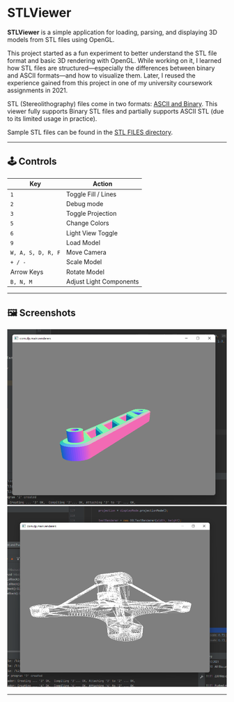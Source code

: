 # STLViewer

**STLViewer** is a simple application for loading, parsing, and displaying 3D models from STL files using OpenGL.

This project started as a fun experiment to better understand the STL file format and basic 3D rendering with OpenGL. While working on it, I learned how STL files are structured—especially the differences between binary and ASCII formats—and how to visualize them. Later, I reused the experience gained from this project in one of my university coursework assignments in 2021.

STL (Stereolithography) files come in two formats: [ASCII and Binary](https://en.wikipedia.org/wiki/STL_(file_format)). This viewer fully supports Binary STL files and partially supports ASCII STL (due to its limited usage in practice).

Sample STL files can be found in the [STL FILES directory](https://github.com/podzimekdavid/STLViewer-OpenGL/tree/master/STL%20files).

---

## 🕹️ Controls

| Key              | Action              |
|------------------|---------------------|
| `1`              | Toggle Fill / Lines |
| `2`              | Debug mode          |
| `3`              | Toggle Projection   |
| `5`              | Change Colors       |
| `6`              | Light View Toggle   |
| `9`              | Load Model          |
| `W, A, S, D, R, F` | Move Camera        |
| `+ / -`          | Scale Model         |
| Arrow Keys       | Rotate Model        |
| `B, N, M`        | Adjust Light Components |

---

## 🖼️ Screenshots

![Screenshot 1](./1.png)  
![Screenshot 2](./2.png)

---
